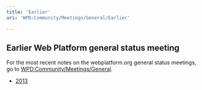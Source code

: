 ```yaml
---
title: 'Earlier'
uri: 'WPD:Community/Meetings/General/Earlier'

---
```

## Earlier Web Platform general status meeting

For the most recent notes on the webplatform.org general status meetings, go to [WPD:Community/Meetings/General](/WPD:Community/Meetings/General).

-   [2013](/WPD:Community/Meetings/General/Earlier/2013)

